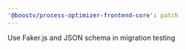 ```yaml
---
'@boostv/process-optimizer-frontend-core': patch
---
```


Use Faker.js and JSON schema in migration testing
